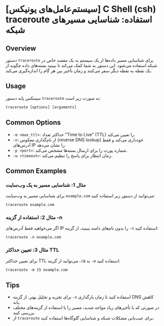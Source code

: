 # [سیستم‌عامل‌های یونیکس] C Shell (csh) traceroute استفاده: شناسایی مسیرهای شبکه

## Overview
دستور `traceroute` برای شناسایی مسیر داده‌ها از یک سیستم به یک مقصد خاص در شبکه استفاده می‌شود. این دستور به شما کمک می‌کند تا ببینید بسته‌های داده چگونه از یک نقطه به نقطه دیگر سفر می‌کنند و زمان تأخیر بین هر گام را اندازه‌گیری می‌کند.

## Usage
سینتکس پایه دستور `traceroute` به صورت زیر است:

```csh
traceroute [options] [arguments]
```

## Common Options
- `-m <max_ttl>`: حداکثر تعداد "Time to Live" (TTL) را تعیین می‌کند.
- `-n`: از نام‌گذاری معکوس (reverse DNS lookup) خودداری می‌کند و فقط آدرس‌های IP را نشان می‌دهد.
- `-p <port>`: شماره پورت را برای ارسال بسته‌ها مشخص می‌کند.
- `-w <timeout>`: زمان انتظار برای پاسخ را تنظیم می‌کند.

## Common Examples
### مثال 1: شناسایی مسیر به یک وب‌سایت
برای شناسایی مسیر به وب‌سایت `example.com` می‌توانید از دستور زیر استفاده کنید:

```csh
traceroute example.com
```

### مثال 2: استفاده از گزینه -n
اگر می‌خواهید فقط آدرس‌های IP را بدون نام‌های دامنه ببینید، از گزینه `-n` استفاده کنید:

```csh
traceroute -n example.com
```

### مثال 3: تعیین حداکثر TTL
برای تعیین حداکثر TTL به ۱۵، می‌توانید از گزینه `-m` استفاده کنید:

```csh
traceroute -m 15 example.com
```

## Tips
- برای تجزیه و تحلیل بهتر، از گزینه `-n` استفاده کنید تا زمان بارگذاری DNS کاهش یابد.
- در صورتی که با تأخیرهای زیاد مواجه شدید، مسیر را با استفاده از گزینه‌های مختلف بررسی کنید.
- از `traceroute` برای عیب‌یابی مشکلات شبکه و شناسایی گلوگاه‌ها استفاده کنید.